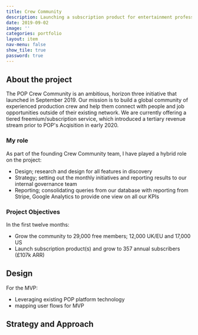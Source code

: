 ```yaml
---
title: Crew Community
description: Launching a subscription product for entertainment professionals
date: 2019-09-02
image: ''
categories: portfolio
layout: item
nav-menu: false
show_tile: true
password: true
---
```


## About the project 
The POP Crew Community is an ambitious, horizon three initiative that launched in September 2019. Our mission is to build a global community of experienced production crew and help them connect with people and job opportunities outside of their existing network. We are currently offering a tiered freemium/subscription service, which introduced a tertiary revenue stream prior to POP's Acqisition in early 2020.

### My role
As part of the founding Crew Community team, I have played a hybrid role on the project: 
* Design; research and design for all features in discovery
* Strategy; setting out the monthly initiatives and reporting results to our internal governance team
* Reporting; consolidating queries from our database with reporting from Stripe, Google Analytics to provide one view on all our KPIs

### Project Objectives
In the first twelve months:
* Grow the community to 29,000 free members; 12,000 UK/EU and 17,000 US
* Launch subscription product(s) and grow to 357 annual subscribers (£107k ARR)

## Design
For the MVP: 
* Leveraging existing POP platform technology
* mapping user flows for MVP


## Strategy and Approach
